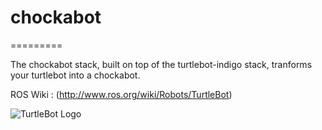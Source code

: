 # chockabot
=========

The chockabot stack, built on top of the turtlebot-indigo stack, tranforms your turtlebot into a chockabot.

ROS Wiki : (http://www.ros.org/wiki/Robots/TurtleBot)

![TurtleBot Logo](http://www.turtlebot.com/assets/images/turtlebot_logo.png)
